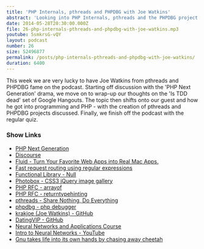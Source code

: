 ```yaml
---
title: 'PHP Internals, pthreads and PHPDBG with Joe Watkins'
abstract: 'Looking into PHP Internals, pthreads and the PHPDBG project.'
date: 2014-05-28T20:30:00.000Z
file: 26-php-internals-pthreads-and-phpdbg-with-joe-watkins.mp3
youtube: 5smkrsG-vQY
layout: podcast
number: 26
size: 52496877
permalink: /posts/php-internals-pthreads-and-phpdbg-with-joe-watkins/
duration: 6400
---
```


This week we are very lucky to have Joe Watkins from pthreads and PHPDBG fame on the podcast.
Starting off discussion with the 'PHP Next Generation' drama, we move on to wrap-up our thoughts on the 'Is TDD dead' set of Google Hangouts.
The topic then shifts onto our guest and how he got into programming and PHP - with the creation of pthreads and PHPDBG projects discussed.
Finally, we finish off the podcast with the regular quiz.

### Show Links

- [PHP Next Generation](http://php.net/archive/2014.php#id2014-05-27-1)
- [Discourse](http://www.discourse.org/)
- [Fluid - Turn Your Favorite Web Apps into Real Mac Apps.](http://fluidapp.com/)
- [Fast request routing using regular expressions](http://nikic.github.io/2014/02/18/Fast-request-routing-using-regular-expressions.html)
- [Functional Library - Null](https://igor.io/2014/01/10/functional-library-null.html)
- [Photobox - CSS3 jQuery image gallery](http://dropthebit.com/500/photobox-css3-image-gallery-jquery-plugin/)
- [PHP RFC - arrayof](https://wiki.php.net/rfc/arrayof)
- [PHP RFC - returntypehinting](https://wiki.php.net/rfc/returntypehinting)
- [pthreads - Share Nothing, Do Everything](http://pthreads.org/)
- [phpdbg - php debugger](http://phpdbg.com/)
- [krakjoe (Joe Watkins) - GitHub](https://github.com/krakjoe)
- [DatingVIP - GitHub](https://github.com/DatingVIP)
- [Neural Networks and Applications Course](http://freevideolectures.com/Course/2677/Neural-Networks-and-Applications)
- [Intro to Neural Networks - YouTube](https://www.youtube.com/watch?v=DG5-UyRBQD4&feature=youtu.be)
- [Gnu takes life into its own hands by chasing away cheetah](http://www.dailymail.co.uk/news/article-2640428/Gnu-think-The-moment-fearless-gnu-takes-life-hands-chasing-away-cheetah.html)

